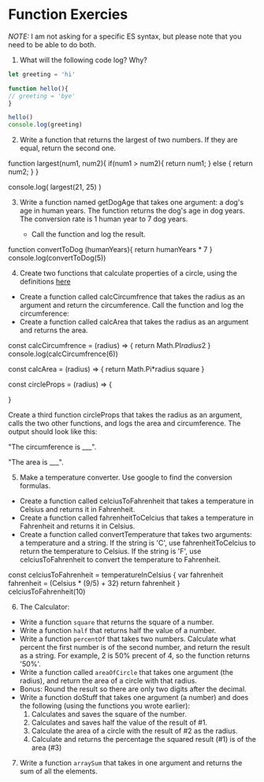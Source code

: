 # Function Exercies
_NOTE:_ I am not asking for a specific ES syntax, but please note that you need to be able to do both.

1. What will the following code log? Why?
  ```js
let greeting = 'hi'

function hello(){
  // greeting = 'bye'
}

hello()
console.log(greeting)

  ```

 2. Write a function that returns the largest of two numbers. If they are equal, return the second one.

 function largest(num1, num2){
   if(num1 > num2){
     return num1;
   } else {
     return num2;
   }
 }

 console.log( largest(21, 25) )

 3. Write a function named getDogAge that takes one argument: a dog's age in human years. The function returns the dog's age in dog years. The conversion rate is 1 human year to 7 dog years.

    * Call the function and log the result.

  function convertToDog (humanYears){
      return humanYears * 7
  }
  console.log(convertToDog(5))

4. Create two functions that calculate properties of a circle, using the definitions [here](http://math2.org/math/geometry/circles.htm)

  * Create a function called calcCircumfrence that takes the radius as an argument and return the circumference. Call the function and log the circumference:
  * Create a function called calcArea that takes the radius as an argument and returns the area.

  const calcCircumfrence = (radius) => {
    return Math.PI*radius*2
  }
  console.log(calcCircumfrence(6))

  const calcArea = (radius) => {
    return Math.Pi*radius square
  }

  const circleProps = (radius) => {

  }

Create a third function circleProps that takes the radius as an argument, calls the two other functions, and logs the area and circumference. The output should look like this:

"The circumference is ___".

 "The area is ___".



5. Make a temperature converter. Use google to find the conversion formulas.

  * Create a function called celciusToFahrenheit that takes a temperature in Celsius and returns it in Fahrenheit.
  * Create a function called fahrenheitToCelcius that takes a temperature in Fahrenheit and returns it in Celsius.
  * Create a function called convertTemperature that takes two arguments: a temperature and a string. If the string is 'C', use fahrenheitToCelcius to return the temperature to Celsius. If the string is 'F', use celciusToFahrenheit to convert the temperature to Fahrenheit.

  const celciusToFahrenheit = temperatureInCelsius {
    var fahrenheit
    fahrenheit = (Celsius * (9/5) + 32)
    return fahrenheit
  }
  celciusToFahrenheit(10)

6. The Calculator:

  * Write a function `square` that returns the square of a number.
  * Write a function `half` that returns half the value of a number.
  * Write a function `percentOf` that takes two numbers. Calculate what percent the first number is of the second number, and return the result as a string. For example, 2 is 50% precent of 4, so the function returns '50%'.
  * Write a function called `areaOfCircle` that takes one argument (the radius), and return the area of a circle with that radius.
  * Bonus: Round the result so there are only two digits after the decimal.
  * Write a function doStuff that takes one argument (a number) and does the following (using the functions you wrote earlier):
      1. Calculates and saves the square of the number.
      2. Calculates and saves half the value of the result of #1.
      3. Calculate the area of a circle with the result of #2 as the radius.
      4. Calculate and returns the percentage the squared result (#1) is of the area (#3)

7. Write a function `arraySum` that takes in one argument and returns the sum of all the elements.
